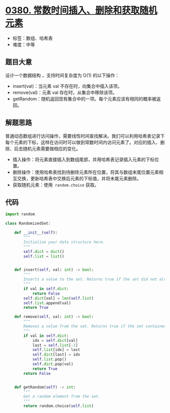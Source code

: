 # [0380. 常数时间插入、删除和获取随机元素](https://leetcode.cn/problems/insert-delete-getrandom-o1/)

- 标签：数组、哈希表
- 难度：中等

## 题目大意

设计一个数据结构 ，支持时间复杂度为 O(1) 的以下操作：

- insert(val)：当元素 val 不存在时，向集合中插入该项。
- remove(val)：元素 val 存在时，从集合中移除该项。
- getRandom：随机返回现有集合中的一项。每个元素应该有相同的概率被返回。

## 解题思路

普通动态数组进行访问操作，需要线性时间查找解决。我们可以利用哈希表记录下每个元素的下标，这样在访问时可以做到常数时间内访问元素了。对应的插入、删除、后去随机元素需要做相应的变化。

- 插入操作：将元素直接插入到数组尾部，并用哈希表记录插入元素的下标位置。
- 删除操作：使用哈希表找到待删除元素所在位置，将其与数组末尾位置元素相互交换，更新哈希表中交换后元素的下标值，并将末尾元素删除。
- 获取随机元素：使用` random.choice` 获取。

## 代码

```Python
import random

class RandomizedSet:

    def __init__(self):
        """
        Initialize your data structure here.
        """
        self.dict = dict()
        self.list = list()


    def insert(self, val: int) -> bool:
        """
        Inserts a value to the set. Returns true if the set did not already contain the specified element.
        """
        if val in self.dict:
            return False
        self.dict[val] = len(self.list)
        self.list.append(val)
        return True

    def remove(self, val: int) -> bool:
        """
        Removes a value from the set. Returns true if the set contained the specified element.
        """
        if val in self.dict:
            idx = self.dict[val]
            last = self.list[-1]
            self.list[idx] = last
            self.dict[last] = idx
            self.list.pop()
            self.dict.pop(val)
            return True
        return False


    def getRandom(self) -> int:
        """
        Get a random element from the set.
        """
        return random.choice(self.list)
```

